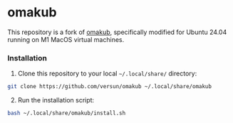 # omakub

This repository is a fork of [omakub](https://github.com/basecamp/omakub), specifically modified for Ubuntu 24.04 running on M1 MacOS virtual machines.

### Installation

1. Clone this repository to your local `~/.local/share/` directory:
```bash
git clone https://github.com/versun/omakub ~/.local/share/omakub
```
2. Run the installation script:
```bash
bash ~/.local/share/omakub/install.sh
```